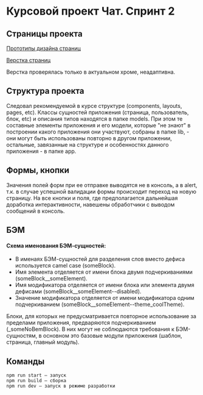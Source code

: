 # Курсовой проект Чат. Спринт 2

## Страницы проекта

[Прототипы дизайна страниц](https://www.figma.com/file/ko0yhDeNEP1BOH26fyuIvl/Sur-Chat?node-id=0%3A1)

[Верстка страниц](https://glistening-cactus-b24c7b.netlify.app/)

Верстка проверялась только в актуальном хроме, неадаптивна.

## Структура проекта

Следовал рекомендуемой в курсе структуре (components, layouts, pages, etc). Классы сущностей приложения (страница, пользователь, блок, etc) и описания типов находятся в папке models. При этом те составные элементы приложения и его модели, которые "не знают" в построении какого приложения они участвуют, собраны в папке lib, - они могут быть использованы повторно в другом приложении, остальные, завязанные на структуре и особенностях данного приложения - в папке app.

## Формы, кнопки

Значения полей форм при ее отправке выводятся не в консоль, а в alert, т.к. в случае успешной валидации формы происходит переход на новую страницу. 
На все кнопки и поля, где предполагается дальнейшая доработка интерактивности, навешены обработчики с выводом сообщений в консоль.

## БЭМ

#### Схема именования БЭМ-сущностей:
- В именаях БЭМ-сущностей для разделения слов вместо дефиса используется camel case (someBlock). 
- Имя элемента отделяется от имени блока двумя подчеркиваниями (someBlock__someElement).
- Имя модификатора отделяется от имени блока или элемента двумя дефисами (someBlock__someElement--disabled).
- Значение модификатора отделяется от имени модификатора одним подчеркиванием (someBlock__someElement--theme_coolTheme).

Блоки, для которых не предусматривается повторное использование за пределами приложения, предваряются подчеркиванием (_someNoBemBlock). 
В них могут не соблюдаются требования к БЭМ-сущностям, в основном это базовые модули приложения (шаблон, страница, главный модуль). 

## Команды

```
npm run start — запуск
npm run build — сборка
npm run dev — запуск в режиме разработки
```
